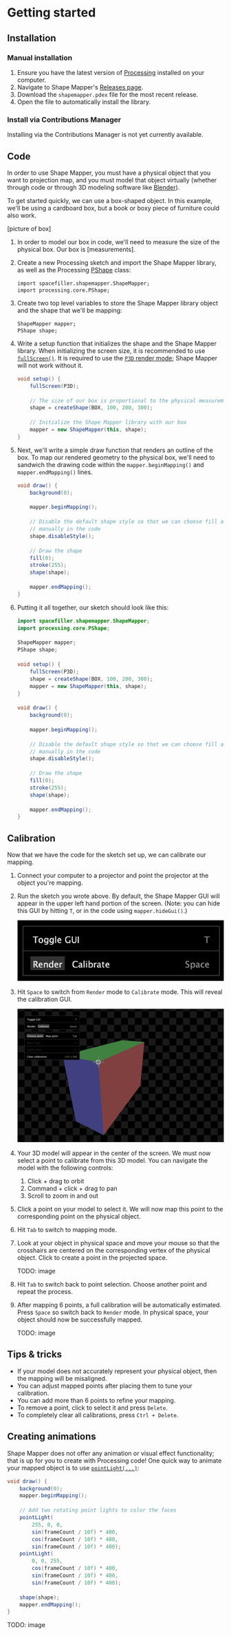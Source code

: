 # Getting started

## Installation

### Manual installation

1. Ensure you have the latest version of [Processing](https://processing.org/) installed on your computer.
1. Navigate to Shape Mapper's [Releases page](https://github.com/alexdmiller/shape-mapper/releases).
1. Download the `shapemapper.pdex` file for the most recent release.
1. Open the file to automatically install the library.

### Install via Contributions Manager

Installing via the Contributions Manager is not yet currently available.

## Code

In order to use Shape Mapper, you must have a physical object that you want to projection map, and you must model that object virtually (whether through code or through 3D modeling software like [Blender](https://www.blender.org/)).

To get started quickly, we can use a box-shaped object. In this example, we'll be using a cardboard box, but a book or boxy piece of furniture could also work.

[picture of box]

1.  In order to model our box in code, we'll need to measure the size of the physical box. Our box is [measurements].
1.  Create a new Processing sketch and import the Shape Mapper library, as well as the Processing [PShape](https://processing.org/tutorials/pshape) class:

    ```
    import spacefiller.shapemapper.ShapeMapper;
    import processing.core.PShape;
    ```

1.  Create two top level variables to store the Shape Mapper library object and the shape that we'll be mapping:

    ```
    ShapeMapper mapper;
    PShape shape;
    ```

1.  Write a setup function that initializes the shape and the Shape Mapper library. When initializing the screen size, it is recommended to use [`fullScreen()`](https://processing.org/reference/fullScreen_.html). It is required to use the [`P3D` render mode](https://processing.org/tutorials/p3d); Shape Mapper will not work without it.

    ``` java
    void setup() {
        fullScreen(P3D);

        // The size of our box is proportional to the physical measurements we made
        shape = createShape(BOX, 100, 200, 300);

        // Initialize the Shape Mapper library with our box
        mapper = new ShapeMapper(this, shape);
    }
    ```

1.  Next, we'll write a simple draw function that renders an outline of the box. To map our rendered geometry to the physical box, we'll need to sandwich the drawing code within the `mapper.beginMapping()` and `mapper.endMapping()` lines.

    ``` java
    void draw() {
        background(0);
        
        mapper.beginMapping();
        
        // Disable the default shape style so that we can choose fill and stroke
        // manually in the code
        shape.disableStyle();
        
        // Draw the shape
        fill(0);
        stroke(255);
        shape(shape);
        
        mapper.endMapping();
    }
    ```

1.  Putting it all together, our sketch should look like this:

    ``` java
    import spacefiller.shapemapper.ShapeMapper;
    import processing.core.PShape;

    ShapeMapper mapper;
    PShape shape;

    void setup() {
        fullScreen(P3D);
        shape = createShape(BOX, 100, 200, 300);
        mapper = new ShapeMapper(this, shape);
    }

    void draw() {
        background(0);
        
        mapper.beginMapping();
        
        // Disable the default shape style so that we can choose fill and stroke
        // manually in the code
        shape.disableStyle();
        
        // Draw the shape
        fill(0);
        stroke(255);
        shape(shape);
        
        mapper.endMapping();
    }
    ```

## Calibration

Now that we have the code for the sketch set up, we can calibrate our mapping.

1.  Connect your computer to a projector and point the projector at the object you're mapping.
1.  Run the sketch you wrote above. By default, the Shape Mapper GUI will appear in the upper left hand portion of the screen. (Note: you can hide this GUI by hitting `T`, or in the code using `mapper.hideGui()`.)

    ![Screen shot of the initial Shape Mapper GUI](images/getting-started-1.png)

1.  Hit `Space` to switch from `Render` mode to `Calibrate` mode. This will reveal the calibration GUI.

    ![Screen shot of the initial Shape Mapper GUI](images/getting-started-2.png)

2.  Your 3D model will appear in the center of the screen. We must now select a point to calibrate from this 3D model. You can navigate the model with the following controls:
    1.  Click + drag to orbit
    2.  Command + click + drag to pan
    3.  Scroll to zoom in and out
3.  Click a point on your model to select it. We will now map this point to the corresponding point on the physical object.
4.  Hit `Tab` to switch to mapping mode.
5.  Look at your object in physical space and move your mouse so that the crosshairs are centered on the corresponding vertex of the physical object. Click to create a point in the projected space.

    TODO: image

6.  Hit `Tab` to switch back to point selection. Choose another point and repeat the process.
7.  After mapping 6 points, a full calibration will be automatically estimated. Press `Space` so switch back to `Render` mode. In physical space, your object should now be successfully mapped.

    TODO: image

## Tips & tricks

- If your model does not accurately represent your physical object, then the mapping will be misaligned.
- You can adjust mapped points after placing them to tune your calibration.
- You can add more than 6 points to refine your mapping.
- To remove a point, click to select it and press `Delete`.
- To completely clear all calibrations, press `Ctrl + Delete`.

## Creating animations

Shape Mapper does not offer any animation or visual effect functionality; that is up for you to create with Processing code! One quick way to animate your mapped object is to use [`pointLight(...)`](https://processing.org/reference/pointLight_.html):

``` java
void draw() {
    background(0);
    mapper.beginMapping();

    // Add two rotating point lights to color the faces
    pointLight(
        255, 0, 0,
        sin(frameCount / 10f) * 400,
        cos(frameCount / 10f) * 400,
        sin(frameCount / 10f) * 400);
    pointLight(
        0, 0, 255,
        cos(frameCount / 10f) * 400,
        sin(frameCount / 10f) * 400,
        sin(frameCount / 10f) * 400);

    shape(shape);
    mapper.endMapping();
}
```

TODO: image